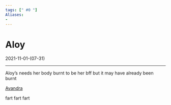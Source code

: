 ```yaml
---
tags: [" #0 "]
Aliases:
- 
---
```

# Aloy
2021-11-01-(07-31)

---

Aloy’s needs her body burnt to be her bff but it may have already been burnt

[Avandra](https://lachlandog.github.io/TheWik/NPCs/Avandra)

fart fart fart
